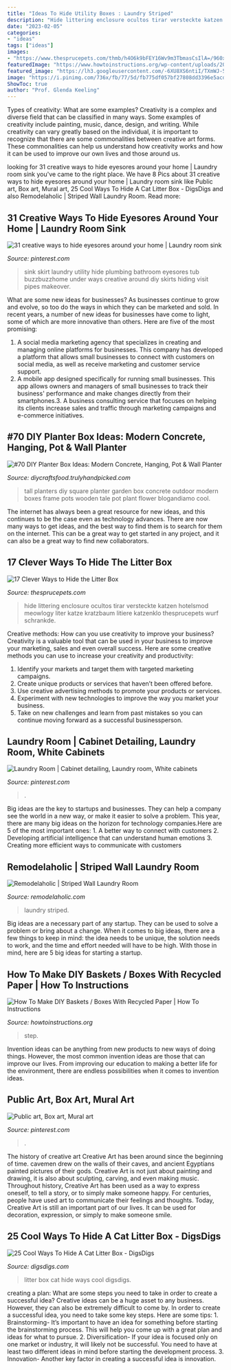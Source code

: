 ```yaml
---
title: "Ideas To Hide Utility Boxes : Laundry Striped"
description: "Hide littering enclosure ocultos tirar versteckte katzen hotelsmod meowlogy liter katze kratzbaum litiere katzenklo thesprucepets wurf schrankde"
date: "2023-02-05"
categories:
- "ideas"
tags: ["ideas"]
images:
- "https://www.thesprucepets.com/thmb/h4O6k9bFEY16Wv9m3TbmasCsIlA=/960x0/filters:no_upscale():max_bytes(150000):strip_icc()/hidden-litter-box-17-2e96a77a5cf34d46a24f3280d432a9b8.jpg"
featuredImage: "https://www.howtoinstructions.org/wp-content/uploads/2014/03/Baskets-From-Recycled-Paper-660x344.jpg"
featured_image: "https://lh3.googleusercontent.com/-6XU8XS6ntiI/TXmWJ-5SnjI/AAAAAAAABYE/0TtSvUs2VJI/s1600/014.JPG"
image: "https://i.pinimg.com/736x/fb/77/5d/fb775df057bf27808dd3396e5acda505.jpg"
ShowToc: true
author: "Prof. Glenda Keeling"
---
```



Types of creativity: What are some examples?
Creativity is a complex and diverse field that can be classified in many ways. Some examples of creativity include painting, music, dance, design, and writing. While creativity can vary greatly based on the individual, it is important to recognize that there are some commonalities between creative art forms. These commonalities can help us understand how creativity works and how it can be used to improve our own lives and those around us.

	

		
looking for 31 creative ways to hide eyesores around your home | Laundry room sink you've came to the right place. We have 8 Pics about 31 creative ways to hide eyesores around your home | Laundry room sink like Public art, Box art, Mural art, 25 Cool Ways To Hide A Cat Litter Box - DigsDigs and also Remodelaholic | Striped Wall Laundry Room. Read more:
		
    
## 31 Creative Ways To Hide Eyesores Around Your Home | Laundry Room Sink

<img loading=lazy src="https://i.pinimg.com/736x/9d/ee/a4/9deea47bd4df2d97770187b8f554a1dd--sink-skirt-.jpg" onerror="this.onerror=null;this.src='https://tse2.mm.bing.net/th?id=OIP.OItlqmIWBmk1yaynpvR-yAHaMX&amp;pid=15.1';" alt="31 creative ways to hide eyesores around your home | Laundry room sink">

_Source: pinterest.com_

>sink skirt laundry utility hide plumbing bathroom eyesores tub buzzbuzzhome under ways creative around diy skirts hiding visit pipes makeover. 

	

What are some new ideas for businesses?
As businesses continue to grow and evolve, so too do the ways in which they can be marketed and sold. In recent years, a number of new ideas for businesses have come to light, some of which are more innovative than others. Here are five of the most promising:
1. A social media marketing agency that specializes in creating and managing online platforms for businesses. This company has developed a platform that allows small businesses to connect with customers on social media, as well as receive marketing and customer service support.
2. A mobile app designed specifically for running small businesses. This app allows owners and managers of small businesses to track their business' performance and make changes directly from their smartphones.3. A business consulting service that focuses on helping its clients increase sales and traffic through marketing campaigns and e-commerce initiatives.
    
## #70 DIY Planter Box Ideas: Modern Concrete, Hanging, Pot &amp; Wall Planter

<img loading=lazy src="http://diycraftsfood.trulyhandpicked.com/wp-content/uploads/2016/11/DIY-tall-planter-box-3.jpg" onerror="this.onerror=null;this.src='https://tse2.mm.bing.net/th?id=OIP.dewC9wf5T1-4cKyUAV-3YwHaLF&amp;pid=15.1';" alt="#70 DIY Planter Box Ideas: Modern Concrete, Hanging, Pot &amp; Wall Planter">

_Source: diycraftsfood.trulyhandpicked.com_

>tall planters diy square planter garden box concrete outdoor modern boxes frame pots wooden tale pot plant flower blogandiamo cool. 

	

The internet has always been a great resource for new ideas, and this continues to be the case even as technology advances. There are now many ways to get ideas, and the best way to find them is to search for them on the internet. This can be a great way to get started in any project, and it can also be a great way to find new collaborators.

    
## 17 Clever Ways To Hide The Litter Box

<img loading=lazy src="https://www.thesprucepets.com/thmb/h4O6k9bFEY16Wv9m3TbmasCsIlA=/960x0/filters:no_upscale():max_bytes(150000):strip_icc()/hidden-litter-box-17-2e96a77a5cf34d46a24f3280d432a9b8.jpg" onerror="this.onerror=null;this.src='https://tse3.mm.bing.net/th?id=OIP.Hc03yPWM3yzOMob9O0CbmgHaJ4&amp;pid=15.1';" alt="17 Clever Ways to Hide the Litter Box">

_Source: thesprucepets.com_

>hide littering enclosure ocultos tirar versteckte katzen hotelsmod meowlogy liter katze kratzbaum litiere katzenklo thesprucepets wurf schrankde. 

	

Creative methods: How can you use creativity to improve your business?
Creativity is a valuable tool that can be used in your business to improve your marketing, sales and even overall success. Here are some creative methods you can use to increase your creativity and productivity: 
1. Identify your markets and target them with targeted marketing campaigns.
2. Create unique products or services that haven’t been offered before.
3. Use creative advertising methods to promote your products or services. 
4. Experiment with new technologies to improve the way you market your business. 
5. Take on new challenges and learn from past mistakes so you can continue moving forward as a successful businessperson.

    
## Laundry Room | Cabinet Detailing, Laundry Room, White Cabinets

<img loading=lazy src="https://i.pinimg.com/736x/fb/77/5d/fb775df057bf27808dd3396e5acda505.jpg" onerror="this.onerror=null;this.src='https://tse1.mm.bing.net/th?id=OIP.euvdN1n5p0PkxCn_Q2BjpgHaKS&amp;pid=15.1';" alt="Laundry Room | Cabinet detailing, Laundry room, White cabinets">

_Source: pinterest.com_

>. 

	

Big ideas are the key to startups and businesses. They can help a company see the world in a new way, or make it easier to solve a problem. This year, there are many big ideas on the horizon for technology companies.Here are 5 of the most important ones: 1. A better way to connect with customers 2. Developing artificial intelligence that can understand human emotions 3. Creating more efficient ways to communicate with customers 
    
## Remodelaholic | Striped Wall Laundry Room

<img loading=lazy src="https://lh3.googleusercontent.com/-6XU8XS6ntiI/TXmWJ-5SnjI/AAAAAAAABYE/0TtSvUs2VJI/s1600/014.JPG" onerror="this.onerror=null;this.src='https://tse1.mm.bing.net/th?id=OIP.43MDW_y5m_-iZTC5sbEWCwHaJ4&amp;pid=15.1';" alt="Remodelaholic | Striped Wall Laundry Room">

_Source: remodelaholic.com_

>laundry striped. 

	

Big ideas are a necessary part of any startup. They can be used to solve a problem or bring about a change. When it comes to big ideas, there are a few things to keep in mind: the idea needs to be unique, the solution needs to work, and the time and effort needed will have to be high. With those in mind, here are 5 big ideas for starting a startup.

    
## How To Make DIY Baskets / Boxes With Recycled Paper | How To Instructions

<img loading=lazy src="https://www.howtoinstructions.org/wp-content/uploads/2014/03/Baskets-From-Recycled-Paper-660x344.jpg" onerror="this.onerror=null;this.src='https://tse1.mm.bing.net/th?id=OIP.UXKiaBp2QZ7uKG5wjD-wswHaD3&amp;pid=15.1';" alt="How To Make DIY Baskets / Boxes With Recycled Paper | How To Instructions">

_Source: howtoinstructions.org_

>step. 

	

Invention ideas can be anything from new products to new ways of doing things. However, the most common invention ideas are those that can improve our lives. From improving our education to making a better life for the environment, there are endless possibilities when it comes to invention ideas.

    
## Public Art, Box Art, Mural Art

<img loading=lazy src="https://i.pinimg.com/736x/37/d5/94/37d59452d2a2b395e967c5fcb7d24445--electric-utility-outdoor-art.jpg" onerror="this.onerror=null;this.src='https://tse1.mm.bing.net/th?id=OIP.-vd_MwDPd445WgF0wvFzKQHaJ4&amp;pid=15.1';" alt="Public art, Box art, Mural art">

_Source: pinterest.com_

>. 

	

The history of creative art
Creative Art has been around since the beginning of time. cavemen drew on the walls of their caves, and ancient Egyptians painted pictures of their gods. Creative Art is not just about painting and drawing, it is also about sculpting, carving, and even making music.
Throughout history, Creative Art has been used as a way to express oneself, to tell a story, or to simply make someone happy. For centuries, people have used art to communicate their feelings and thoughts. Today, Creative Art is still an important part of our lives. It can be used for decoration, expression, or simply to make someone smile.

    
## 25 Cool Ways To Hide A Cat Litter Box - DigsDigs

<img loading=lazy src="http://www.digsdigs.com/photos/cool-ways-to-hide-a-cat-litter-box-2-554x743.jpg" onerror="this.onerror=null;this.src='https://tse2.mm.bing.net/th?id=OIP.Rea9RwAcz4zdqThfDKyBiQHaJ7&amp;pid=15.1';" alt="25 Cool Ways To Hide A Cat Litter Box - DigsDigs">

_Source: digsdigs.com_

>litter box cat hide ways cool digsdigs. 

	

creating a plan: What are some steps you need to take in order to create a successful idea?
Creative ideas can be a huge asset to any business. However, they can also be extremely difficult to come by. In order to create a successful idea, you need to take some key steps. Here are some tips: 1. Brainstorming- It’s important to have an idea for something before starting the brainstorming process. This will help you come up with a great plan and ideas for what to pursue. 2. Diversification- If your idea is focused only on one market or industry, it will likely not be successful. You need to have at least two different ideas in mind before starting the development process. 3. Innovation- Another key factor in creating a successful idea is innovation.

